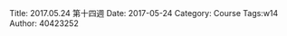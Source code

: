 Title: 2017.05.24 第十四週
Date: 2017-05-24
Category: Course
Tags:w14
Author: 40423252

<!-- PELICAN_END_SUMMARY -->
